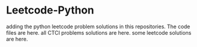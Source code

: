 # Leetcode-Python
adding the python leetcode problem solutions in this repositories. 
The code files are here.
all CTCI problems solutions are here.
some leetcode solutions are here.


















































































































































































































































































































































































































































































































































































































































































































































































































































































































